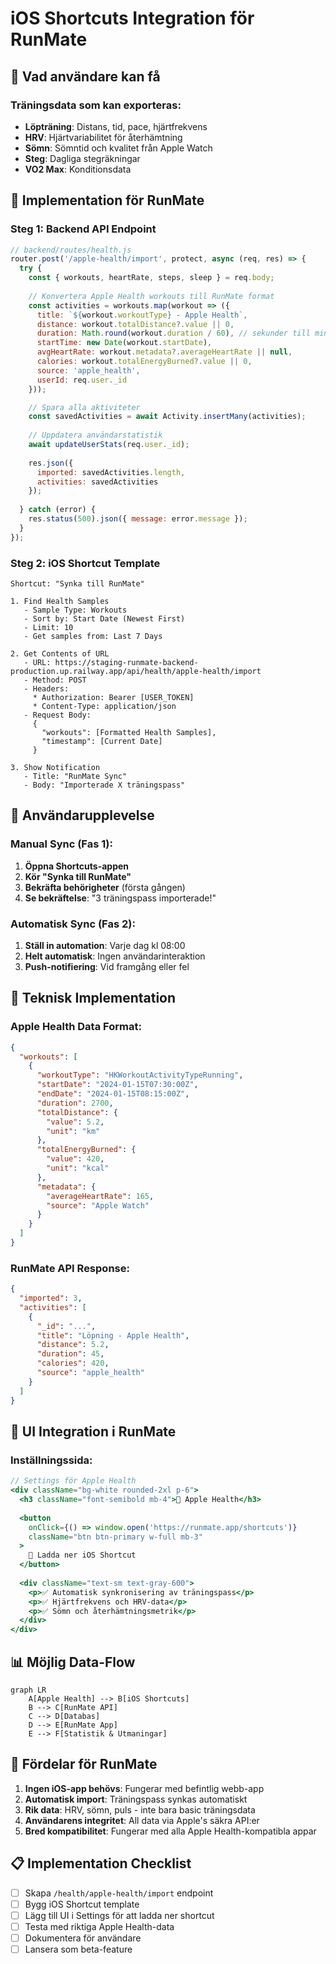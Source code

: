 # iOS Shortcuts Integration för RunMate

## 🎯 Vad användare kan få

### Träningsdata som kan exporteras:
- **Löpträning**: Distans, tid, pace, hjärtfrekvens
- **HRV**: Hjärtvariabilitet för återhämtning  
- **Sömn**: Sömntid och kvalitet från Apple Watch
- **Steg**: Dagliga stegräkningar
- **VO2 Max**: Konditionsdata

## 🚀 Implementation för RunMate

### Steg 1: Backend API Endpoint
```javascript
// backend/routes/health.js
router.post('/apple-health/import', protect, async (req, res) => {
  try {
    const { workouts, heartRate, steps, sleep } = req.body;
    
    // Konvertera Apple Health workouts till RunMate format
    const activities = workouts.map(workout => ({
      title: `${workout.workoutType} - Apple Health`,
      distance: workout.totalDistance?.value || 0,
      duration: Math.round(workout.duration / 60), // sekunder till minuter
      startTime: new Date(workout.startDate),
      avgHeartRate: workout.metadata?.averageHeartRate || null,
      calories: workout.totalEnergyBurned?.value || 0,
      source: 'apple_health',
      userId: req.user._id
    }));

    // Spara alla aktiviteter
    const savedActivities = await Activity.insertMany(activities);
    
    // Uppdatera användarstatistik
    await updateUserStats(req.user._id);
    
    res.json({ 
      imported: savedActivities.length,
      activities: savedActivities 
    });
    
  } catch (error) {
    res.status(500).json({ message: error.message });
  }
});
```

### Steg 2: iOS Shortcut Template

```
Shortcut: "Synka till RunMate"

1. Find Health Samples
   - Sample Type: Workouts
   - Sort by: Start Date (Newest First)  
   - Limit: 10
   - Get samples from: Last 7 Days

2. Get Contents of URL
   - URL: https://staging-runmate-backend-production.up.railway.app/api/health/apple-health/import
   - Method: POST
   - Headers: 
     * Authorization: Bearer [USER_TOKEN]
     * Content-Type: application/json
   - Request Body: 
     {
       "workouts": [Formatted Health Samples],
       "timestamp": [Current Date]
     }

3. Show Notification
   - Title: "RunMate Sync"
   - Body: "Importerade X träningspass"
```

## 📲 Användarupplevelse

### Manual Sync (Fas 1):
1. **Öppna Shortcuts-appen**
2. **Kör "Synka till RunMate"**  
3. **Bekräfta behörigheter** (första gången)
4. **Se bekräftelse**: "3 träningspass importerade!"

### Automatisk Sync (Fas 2):
1. **Ställ in automation**: Varje dag kl 08:00
2. **Helt automatisk**: Ingen användarinteraktion
3. **Push-notifiering**: Vid framgång eller fel

## 🔧 Teknisk Implementation

### Apple Health Data Format:
```json
{
  "workouts": [
    {
      "workoutType": "HKWorkoutActivityTypeRunning",
      "startDate": "2024-01-15T07:30:00Z",
      "endDate": "2024-01-15T08:15:00Z", 
      "duration": 2700,
      "totalDistance": {
        "value": 5.2,
        "unit": "km"
      },
      "totalEnergyBurned": {
        "value": 420,
        "unit": "kcal"
      },
      "metadata": {
        "averageHeartRate": 165,
        "source": "Apple Watch"
      }
    }
  ]
}
```

### RunMate API Response:
```json
{
  "imported": 3,
  "activities": [
    {
      "_id": "...",
      "title": "Löpning - Apple Health",
      "distance": 5.2,
      "duration": 45,
      "calories": 420,
      "source": "apple_health"
    }
  ]
}
```

## 🎨 UI Integration i RunMate

### Inställningssida:
```jsx
// Settings för Apple Health
<div className="bg-white rounded-2xl p-6">
  <h3 className="font-semibold mb-4">🍎 Apple Health</h3>
  
  <button 
    onClick={() => window.open('https://runmate.app/shortcuts')}
    className="btn btn-primary w-full mb-3"
  >
    📱 Ladda ner iOS Shortcut
  </button>
  
  <div className="text-sm text-gray-600">
    <p>✅ Automatisk synkronisering av träningspass</p>
    <p>✅ Hjärtfrekvens och HRV-data</p> 
    <p>✅ Sömn och återhämtningsmetrik</p>
  </div>
</div>
```

## 📊 Möjlig Data-Flow

```mermaid
graph LR
    A[Apple Health] --> B[iOS Shortcuts]
    B --> C[RunMate API] 
    C --> D[Databas]
    D --> E[RunMate App]
    E --> F[Statistik & Utmaningar]
```

## 🚀 Fördelar för RunMate

1. **Ingen iOS-app behövs**: Fungerar med befintlig webb-app
2. **Automatisk import**: Träningspass synkas automatiskt  
3. **Rik data**: HRV, sömn, puls - inte bara basic träningsdata
4. **Användarens integritet**: All data via Apple's säkra API:er
5. **Bred kompatibilitet**: Fungerar med alla Apple Health-kompatibla appar

## 📋 Implementation Checklist

- [ ] Skapa `/health/apple-health/import` endpoint
- [ ] Bygg iOS Shortcut template
- [ ] Lägg till UI i Settings för att ladda ner shortcut
- [ ] Testa med riktiga Apple Health-data
- [ ] Dokumentera för användare
- [ ] Lansera som beta-feature 